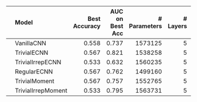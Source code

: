 |    | Model              |   Best Accuracy |   AUC on Best Acc |   # Parameters |   # Layers |   Stage 1 Channels |
|:---|:-------------------|----------------:|------------------:|---------------:|-----------:|-------------------:|
|    | VanillaCNN         |           0.558 |             0.737 |        1573125 |          5 |                 32 |
|    | TrivialECNN        |           0.567 |             0.821 |        1538258 |          5 |                 67 |
|    | TrivialIrrepECNN   |           0.533 |             0.632 |        1560235 |          5 |                 62 |
|    | RegularECNN        |           0.567 |             0.762 |        1499160 |          5 |                 29 |
|    | TrivialMoment      |           0.567 |             0.757 |        1552765 |          5 |                 55 |
|    | TrivialIrrepMoment |           0.533 |             0.795 |        1563731 |          5 |                 59 |